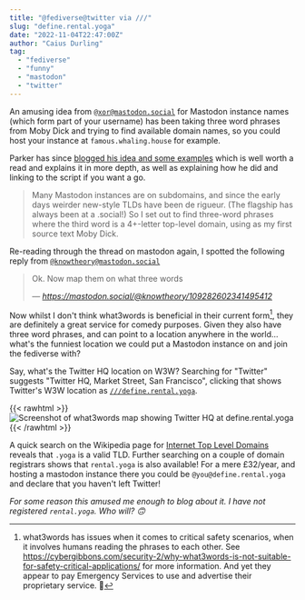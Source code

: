 ```yaml
---
title: "@fediverse@twitter via ///"
slug: "define.rental.yoga"
date: "2022-11-04T22:47:00Z"
author: "Caius Durling"
tag:
  - "fediverse"
  - "funny"
  - "mastodon"
  - "twitter"
---
```


An amusing idea from [`@xor@mastodon.social`][@xor] for Mastodon instance names (which form part of your username) has been taking three word phrases from Moby Dick and trying to find available domain names, so you could host your instance at `famous.whaling.house` for example.

Parker has since [blogged his idea and some examples][parker-post] which is well worth a read and explains it in more depth, as well as explaining how he did and linking to the script if you want a go.

> Many Mastodon instances are on subdomains, and since the early days weirder new-style TLDs have been de rigueur. (The flagship has always been at a .social!) So I set out to find three-word phrases where the third word is a 4+-letter top-level domain, using as my first source text Moby Dick.

Re-reading through the thread on mastodon again, I spotted the following reply from [`@knowtheory@mastodon.social`][@knowtheory]

> Ok. Now map them on what three words
>
> *— <https://mastodon.social/@knowtheory/109282602341495412>*

Now whilst I don't think what3words is beneficial in their current form[^1], they are definitely a great service for comedy purposes. Given they also have three word phrases, and can point to a location anywhere in the world… what's the funniest location we could put a Mastodon instance on and join the fediverse with?

Say, what's the Twitter HQ location on W3W? Searching for "Twitter" suggests "Twitter HQ, Market Street, San Francisco", clicking that shows Twitter's W3W location as [`///define.rental.yoga`][define.rental.yoga].

{{< rawhtml >}}
<img src="/2022-11-04-w3w-define-rental-yoga.png" alt="Screenshot of what3words map showing Twitter HQ at define.rental.yoga" class="center">
{{< /rawhtml >}}

A quick search on the Wikipedia page for [Internet Top Level Domains][wikipedia-tlds] reveals that `.yoga` is a valid TLD. Further searching on a couple of domain registrars shows that `rental.yoga` is also available! For a mere £32/year, and hosting a mastodon instance there you could be `@you@define.rental.yoga` and declare that you haven't left Twitter!

*For some reason this amused me enough to blog about it. I have not registered `rental.yoga`. Who will? 🙃*

[^1]: what3words has issues when it comes to critical safety scenarios, when it involves humans reading the phrases to each other. See <https://cybergibbons.com/security-2/why-what3words-is-not-suitable-for-safety-critical-applications/> for more information. And yet they appear to pay Emergency Services to use and advertise their proprietary service. 🤨

[@xor]: https://mastodon.social/@xor
[@knowtheory]: https://mastodon.social/@knowtheory
[parker-post]: https://parkerhiggins.net/2022/11/public-sub-domains
[define.rental.yoga]: https://what3words.com/define.rental.yoga
[wikipedia-tlds]: https://en.wikipedia.org/wiki/List_of_Internet_top-level_domains
